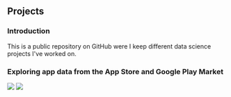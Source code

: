 ## Projects

### Introduction

This is a public repository on GitHub were I keep different data science projects I've worked on.

### Exploring app data from the App Store and Google Play Market
<!---
[![](link-to-our-badge)](link-to-our-project)
https://chriskhanhtran.github.io/_posts/2020-01-13-portfolio-tutorial/
https://shields.io/
-->
[![](https://img.shields.io/badge/-white?logo=Python)](https://karl-karlsson.github.io/exploring_ios_android_data/) [![](https://img.shields.io/badge/EDA-white)](https://karl-karlsson.github.io/exploring_ios_android_data/)
